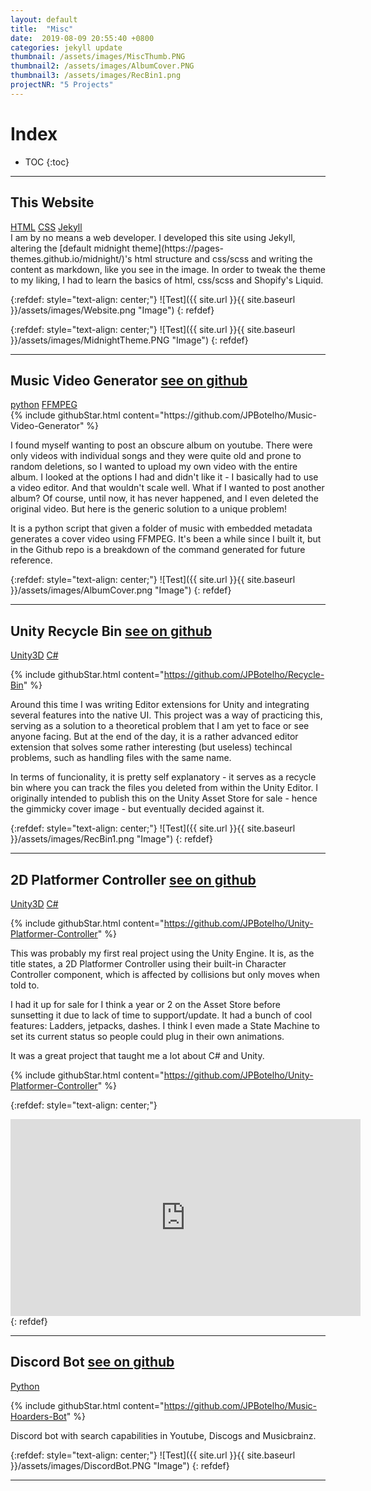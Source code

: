 ```yaml
---
layout: default
title:  "Misc"
date:  2019-08-09 20:55:40 +0800
categories: jekyll update
thumbnail: /assets/images/MiscThumb.PNG
thumbnail2: /assets/images/AlbumCover.PNG
thumbnail3: /assets/images/RecBin1.png
projectNR: "5 Projects"
---
```

<script async defer src="https://buttons.github.io/buttons.js"></script>

# Index 

* TOC
{:toc}

---

## This Website
<div markdown="0" class = "tagContainer">
<a href="#" class = "unityTag">HTML</a>
<a href="#" class = "unityTag">CSS</a>
<a href="#" class = "unityTag">Jekyll</a>
</div>
I am by no means a web developer. I developed this site using Jekyll, altering the [default midnight theme](https://pages-themes.github.io/midnight/)'s html structure and css/scss and writing the content as markdown, like you see in the image. In order to tweak the theme to my liking, I had to learn the basics of html, css/scss and Shopify's Liquid. 

{:refdef: style="text-align: center;"}
![Test]({{ site.url }}{{ site.baseurl }}/assets/images/Website.png "Image")
{: refdef}

{:refdef: style="text-align: center;"}
![Test]({{ site.url }}{{ site.baseurl }}/assets/images/MidnightTheme.PNG "Image")
{: refdef}

---

## Music Video Generator <a href="https://github.com/JPBotelho/Music-Video-Generator" class = "githubLink">see on github</a>
<div markdown="0" class = "tagContainer">
<a href="#" class = "pythonTag">python</a>
<a href="#" class = "unityTag">FFMPEG</a>

</div>
{% include githubStar.html content="https://github.com/JPBotelho/Music-Video-Generator" %} 

I found myself wanting to post an obscure album on youtube. There were only videos with individual songs and they were quite old and prone to random deletions, so I wanted to upload my own video with the entire album. I looked at the options I had and didn't like it - I basically had to use a video editor. And that wouldn't scale well. What if I wanted to post another album? Of course, until now, it has never happened, and I even deleted the original video. But here is the generic solution to a unique problem!

It is a python script that given a folder of music with embedded metadata generates a cover video using FFMPEG.
It's been a while since I built it, but in the Github repo is a breakdown of the command generated for future reference.


{:refdef: style="text-align: center;"}
![Test]({{ site.url }}{{ site.baseurl }}/assets/images/AlbumCover.png "Image")
{: refdef}

---


## Unity Recycle Bin <a href="https://github.com/JPBotelho/Recycle-Bin" class = "githubLink">see on github</a>
<div markdown="0" class = "tagContainer">
<a href="#" class = "unityTag">Unity3D</a>
<a href="#" class = "csharpTag">C#</a>
</div>

{% include githubStar.html content="https://github.com/JPBotelho/Recycle-Bin" %} 

Around this time I was writing Editor extensions for Unity and integrating several features into the native UI. This project was a way of practicing this, serving as a solution to a theoretical problem that I am yet to face or see anyone facing. But at the end of the day, it is a rather advanced editor extension that solves some rather interesting (but useless) techincal problems, such as handling files with the same name.

In terms of funcionality, it is pretty self explanatory - it serves as a recycle bin where you can track the files you deleted from within the Unity Editor. I originally intended to publish this on the Unity Asset Store for sale - hence the gimmicky cover image - but eventually decided against it.

{:refdef: style="text-align: center;"}
![Test]({{ site.url }}{{ site.baseurl }}/assets/images/RecBin1.png "Image")
{: refdef}

---


## 2D Platformer Controller  <a href="https://github.com/JPBotelho/Unity-Platformer-Controller" class = "githubLink">see on github</a>

<div markdown="0" class = "tagContainer">
<a href="#" class = "unityTag">Unity3D</a>
<a href="#" class = "csharpTag">C#</a>
</div>

{% include githubStar.html content="https://github.com/JPBotelho/Unity-Platformer-Controller" %} 

This was probably my first real project using the Unity Engine. It is, as the title states, a 2D Platformer Controller using their built-in Character Controller component, which is affected by collisions but only moves when told to.

I had it up for sale for I think a year or 2 on the Asset Store before sunsetting it due to lack of time to support/update.
It had a bunch of cool features:
Ladders, jetpacks, dashes. I think I even made a State Machine to set its current status so people could plug in their own animations.

It was a great project that taught me a lot about C# and Unity. 

{% include githubStar.html content="https://github.com/JPBotelho/Unity-Platformer-Controller" %} 


{:refdef: style="text-align: center;"}
<iframe width="560" height="315" src="https://www.youtube.com/embed/voXqukj2-Uc" title="YouTube video player" frameborder="0" allow="accelerometer; autoplay; clipboard-write; encrypted-media; gyroscope; picture-in-picture" allowfullscreen></iframe>
{: refdef}

---


## Discord Bot <a href="https://github.com/JPBotelho/Music-Hoarders-Bot" class = "githubLink">see on github</a>
<div markdown="0" class = "tagContainer">
<a href="#" class = "pythonTag">Python</a>
</div>

{% include githubStar.html content="https://github.com/JPBotelho/Music-Hoarders-Bot" %} 

Discord bot with search capabilities in Youtube, Discogs and Musicbrainz.

{:refdef: style="text-align: center;"}
![Test]({{ site.url }}{{ site.baseurl }}/assets/images/DiscordBot.PNG "Image")
{: refdef}

---